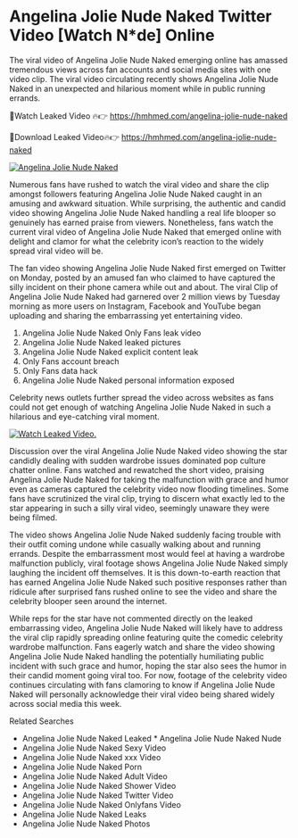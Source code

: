 ﻿# Angelina Jolie Nude Naked Twitter Video [Watch N*de] Online

The viral video of ﻿Angelina Jolie Nude Naked emerging online has amassed tremendous views across fan accounts and social media sites with one video clip. The viral video circulating recently shows ﻿Angelina Jolie Nude Naked in an unexpected and hilarious moment while in public running errands. 

🔴Watch Leaked Video 🔥👉  https://hmhmed.com/angelina-jolie-nude-naked 

🔴Download Leaked Video🔥👉  https://hmhmed.com/angelina-jolie-nude-naked 

[![Angelina Jolie Nude Naked](https://i.imgur.com/dJHk4Zq.gif)](https://hmhmed.com/angelina-jolie-nude-naked)

Numerous fans have rushed to watch the viral video and share the clip amongst followers featuring ﻿Angelina Jolie Nude Naked caught in an amusing and awkward situation. While surprising, the authentic and candid video showing ﻿Angelina Jolie Nude Naked handling a real life blooper so genuinely has earned praise from viewers. Nonetheless, fans watch the current viral video of ﻿Angelina Jolie Nude Naked that emerged online with delight and clamor for what the celebrity icon’s reaction to the widely spread viral video will be.

The fan video showing ﻿Angelina Jolie Nude Naked first emerged on Twitter on Monday, posted by an amused fan who claimed to have captured the silly incident on their phone camera while out and about. The viral Clip of ﻿Angelina Jolie Nude Naked had garnered over 2 million views by Tuesday morning as more users on Instagram, Facebook and YouTube began uploading and sharing the embarrassing yet entertaining video. 

1. ﻿Angelina Jolie Nude Naked Only Fans leak video
2. ﻿Angelina Jolie Nude Naked leaked pictures
3. ﻿Angelina Jolie Nude Naked explicit content leak
4. Only Fans account breach
5. Only Fans data hack
6. ﻿Angelina Jolie Nude Naked personal information exposed

Celebrity news outlets further spread the video across websites as fans could not get enough of watching ﻿Angelina Jolie Nude Naked in such a hilarious and eye-catching viral moment. 

[![Watch Leaked Video.](https://miro.medium.com/v2/resize:fit:828/format:webp/1*cilzJN44JGOrTw9NJCrNHA.gif "Watch Leaked Video")](https://hmhmed.com/angelina-jolie-nude-naked)

Discussion over the viral ﻿Angelina Jolie Nude Naked video showing the star candidly dealing with sudden wardrobe issues dominated pop culture chatter online. Fans watched and rewatched the short video, praising ﻿Angelina Jolie Nude Naked for taking the malfunction with grace and humor even as cameras captured the celebrity video now flooding timelines. Some fans have scrutinized the viral clip, trying to discern what exactly led to the star appearing in such a silly viral video, seemingly unaware they were being filmed.

The video shows ﻿Angelina Jolie Nude Naked suddenly facing trouble with their outfit coming undone while casually walking about and running errands. Despite the embarrassment most would feel at having a wardrobe malfunction publicly, viral footage shows ﻿Angelina Jolie Nude Naked simply laughing the incident off themselves. It is this down-to-earth reaction that has earned ﻿Angelina Jolie Nude Naked such positive responses rather than ridicule after surprised fans rushed online to see the video and share the celebrity blooper seen around the internet.  

While reps for the star have not commented directly on the leaked embarrassing video, ﻿Angelina Jolie Nude Naked will likely have to address the viral clip rapidly spreading online featuring quite the comedic celebrity wardrobe malfunction. Fans eagerly watch and share the video showing ﻿Angelina Jolie Nude Naked handling the potentially humiliating public incident with such grace and humor, hoping the star also sees the humor in their candid moment going viral too. For now, footage of the celebrity video continues circulating with fans clamoring to know if ﻿Angelina Jolie Nude Naked will personally acknowledge their viral video being shared widely across social media this week.

Related Searches
* ﻿Angelina Jolie Nude Naked Leaked
﻿* Angelina Jolie Nude Naked Nude
* ﻿Angelina Jolie Nude Naked Sexy Video
* ﻿Angelina Jolie Nude Naked xxx Video
* ﻿Angelina Jolie Nude Naked Porn
* ﻿Angelina Jolie Nude Naked Adult Video
* ﻿Angelina Jolie Nude Naked Shower Video
* ﻿Angelina Jolie Nude Naked Twitter Video
* ﻿Angelina Jolie Nude Naked Onlyfans Video
* ﻿Angelina Jolie Nude Naked Leaks
* ﻿Angelina Jolie Nude Naked Photos